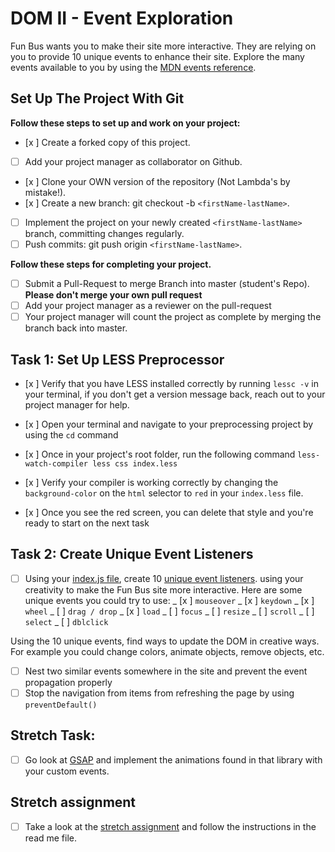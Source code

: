 # DOM II - Event Exploration

Fun Bus wants you to make their site more interactive. They are relying on you to provide 10 unique events to enhance their site. Explore the many events available to you by using the [MDN events reference](https://developer.mozilla.org/en-US/docs/Web/Events).

## Set Up The Project With Git

**Follow these steps to set up and work on your project:**

- [x ] Create a forked copy of this project.
- [ ] Add your project manager as collaborator on Github.
- [x ] Clone your OWN version of the repository (Not Lambda's by mistake!).
- [x ] Create a new branch: git checkout -b `<firstName-lastName>`.
- [ ] Implement the project on your newly created `<firstName-lastName>` branch, committing changes regularly.
- [ ] Push commits: git push origin `<firstName-lastName>`.

**Follow these steps for completing your project.**

- [ ] Submit a Pull-Request to merge <firstName-lastName> Branch into master (student's Repo). **Please don't merge your own pull request**
- [ ] Add your project manager as a reviewer on the pull-request
- [ ] Your project manager will count the project as complete by merging the branch back into master.

## Task 1: Set Up LESS Preprocessor

- [x ] Verify that you have LESS installed correctly by running `lessc -v` in your terminal, if you don't get a version message back, reach out to your project manager for help.

- [x ] Open your terminal and navigate to your preprocessing project by using the `cd` command

- [x ] Once in your project's root folder, run the following command `less-watch-compiler less css index.less`

- [x ] Verify your compiler is working correctly by changing the `background-color` on the `html` selector to `red` in your `index.less` file.

- [x ] Once you see the red screen, you can delete that style and you're ready to start on the next task

## Task 2: Create Unique Event Listeners

- [ ] Using your [index.js file](js/index.js), create 10 [unique event listeners](https://developer.mozilla.org/en-US/docs/Web/Events). using your creativity to make the Fun Bus site more interactive. Here are some unique events you could try to use:
      _ [x ] `mouseover`
      _ [x ] `keydown`
      _ [x ] `wheel`
      _ [ ] `drag / drop`
      _ [x ] `load`
      _ [ ] `focus`
      _ [ ] `resize`
      _ [ ] `scroll`
      _ [ ] `select`
      _ [ ] `dblclick`

Using the 10 unique events, find ways to update the DOM in creative ways. For example you could change colors, animate objects, remove objects, etc.

- [ ] Nest two similar events somewhere in the site and prevent the event propagation properly
- [ ] Stop the navigation from items from refreshing the page by using `preventDefault()`

## Stretch Task:

- [ ] Go look at [GSAP](https://greensock.com/) and implement the animations found in that library with your custom events.

## Stretch assignment

- [ ] Take a look at the [stretch assignment](stretch-assignment) and follow the instructions in the read me file.

<!-- What is the DOM?

The DOM is the Document Object Model, Object model of the HTML. It is in a tree structure, composed of tree nodes with their own properties.

What is an event?
Events are ways we interact with the page via the mouse, keyboard, keypad, etc.

What is an event listener?
An event listener is what we put on an element to detect when a certain interaction has happened. We give the evenet listener a callback, so that when the even happens, that callback function is run.

Why would we convert a NodeList into an Array?
We would convert a Nodelist into an Array in order to have access to array methods (beyond forEach.) A NodeList has access to the forEach method, but arrays have acces to tons more methods that we can use for functionality.

What is a component?
A componenet is reusable code. We use them for elements that share styling or functionality. They help use build effective, efficient, dynamic webpages. -->
